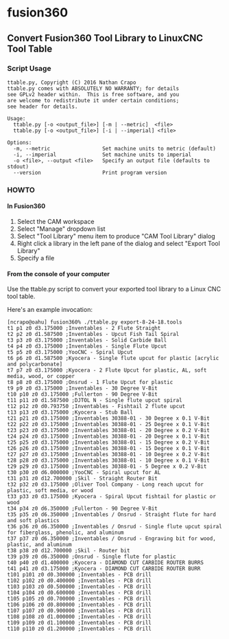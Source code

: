 # fusion360
## Convert Fusion360 Tool Library to LinuxCNC Tool Table

### Script Usage

	ttable.py, Copyright (C) 2016 Nathan Crapo
	ttable.py comes with ABSOLUTELY NO WARRANTY; for details
	see GPLv2 header within.  This is free software, and you
	are welcome to redistribute it under certain conditions;
	see header for details.

	Usage:
	  ttable.py [-o <output_file>] [-m | --metric]  <file>
	  ttable.py [-o <output_file>] [-i | --imperial] <file>

	Options:
	  -m, --metric                 Set machine units to metric (default)
	  -i, --imperial               Set machine units to imperial
	  -o <file>, --output <file>   Specify an output file (defaults to stdout)
	  --version                    Print program version


### HOWTO

#### In Fusion360

1. Select the CAM workspace
2. Select "Manage" dropdown list
3. Select "Tool Library" menu item to produce "CAM Tool Library" dialog
4. Right click a library in the left pane of the dialog and select "Export Tool Library"
5. Specify a file


#### From the console of your computer

Use the ttable.py script to convert your exported tool library to a Linux CNC
tool table.

Here's an example invocation:

	[ncrapo@oahu] fusion360% ./ttable.py export-8-24-18.tools
	t1 p1 z0 d3.175000 ;Inventables - 2 Flute Straight
	t2 p2 z0 d1.587500 ;Inventables - Upcut Fish Tail Spiral
	t3 p3 z0 d3.175000 ;Inventables - Solid Carbide Ball
	t4 p4 z0 d3.175000 ;Inventables - Single Flute Upcut
	t5 p5 z0 d3.175000 ;YooCNC - Spiral Upcut
	t6 p6 z0 d1.587500 ;Kyocera - Single flute upcut for plastic [acrylic and polycarbonate]
	t7 p7 z0 d3.175000 ;Kyocera - 2 Flute Upcut for plastic, AL, soft media, wood, or copper
	t8 p8 z0 d3.175000 ;Onsrud - 1 Flute Upcut for plastic
	t9 p9 z0 d3.175000 ;Inventables - 30 Degree V-Bit
	t10 p10 z0 d3.175000 ;Fullerton - 90 Degree V-Bit
	t11 p11 z0 d1.587500 ;DJTOL N - Single flute upcut spiral
	t12 p12 z0 d0.793750 ;Inventables - Fishtail 2 flute upcut
	t13 p13 z0 d3.175000 ;Kyocera - Stub Ball
	t21 p21 z0 d3.175000 ;Inventables 30388-01 - 30 Degree x 0.1 V-Bit
	t22 p22 z0 d3.175000 ;Inventables 30388-01 - 25 Degree x 0.1 V-Bit
	t23 p23 z0 d3.175000 ;Inventables 30388-01 - 20 Degree x 0.2 V-Bit
	t24 p24 z0 d3.175000 ;Inventables 30388-01 - 20 Degree x 0.1 V-Bit
	t25 p25 z0 d3.175000 ;Inventables 30388-01 - 15 Degree x 0.2 V-Bit
	t26 p26 z0 d3.175000 ;Inventables 30388-01 - 15 Degree x 0.1 V-Bit
	t27 p27 z0 d3.175000 ;Inventables 30388-01 - 10 Degree x 0.2 V-Bit
	t28 p28 z0 d3.175000 ;Inventables 30388-01 - 10 Degree x 0.1 V-Bit
	t29 p29 z0 d3.175000 ;Inventables 30388-01 - 5 Degree x 0.2 V-Bit
	t30 p30 z0 d6.000000 ;YooCNC - Spiral upcut for AL
	t31 p31 z0 d12.700000 ;Skil - Straight Router Bit
	t32 p32 z0 d3.175000 ;Oliver Tool Company - Long reach upcut for plastic, soft media, or wood
	t33 p33 z0 d3.175000 ;Kyocera - Spiral Upcut fishtail for plastic or wood
	t34 p34 z0 d6.350000 ;Fullerton - 90 Degree V-Bit
	t35 p35 z0 d6.350000 ;Inventables / Onsrud - Straight flute for hard and soft plastics
	t36 p36 z0 d6.350000 ;Inventables / Onsrud - Single flute upcut spiral for fiberglass, phenolic, and aluminum
	t37 p37 z0 d6.350000 ;Inventables / Onsrud - Engraving bit for wood, plastic, and aluminum
	t38 p38 z0 d12.700000 ;Skil - Router bit
	t39 p39 z0 d6.350000 ;Onsrud - Single flute for plastic
	t40 p40 z0 d1.400000 ;Kyocera - DIAMOND CUT CARBIDE ROUTER BURRS
	t41 p41 z0 d3.175000 ;Kyocera - DIAMOND CUT CARBIDE ROUTER BURR
	t101 p101 z0 d0.300000 ;Inventables - PCB drill
	t102 p102 z0 d0.400000 ;Inventables - PCB drill
	t103 p103 z0 d0.500000 ;Inventables - PCB drill
	t104 p104 z0 d0.600000 ;Inventables - PCB drill
	t105 p105 z0 d0.700000 ;Inventables - PCB drill
	t106 p106 z0 d0.800000 ;Inventables - PCB drill
	t107 p107 z0 d0.900000 ;Inventables - PCB drill
	t108 p108 z0 d1.000000 ;Inventables - PCB drill
	t109 p109 z0 d1.100000 ;Inventables - PCB drill
	t110 p110 z0 d1.200000 ;Inventables - PCB drill
